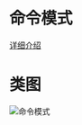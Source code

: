 # 命令模式
[详细介绍](http://www.bughui.com/2017/07/30/gof-design-pattern-command/)
# 类图
![命令模式](https://github.com/elvinzeng/java-design-pattern-samples/raw/master/command/diagrams/command.png "command")
